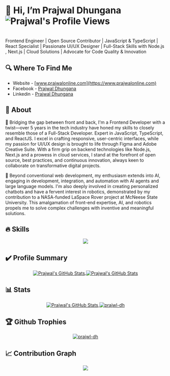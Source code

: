 # 👋 Hi, I’m Prajwal Dhungana <img align="center" src="https://komarev.com/ghpvc/?username=prajwl-dh&color=green" alt="Prajwal's Profile Views" />

<br/>
Frontend Engineer | Open Source Contributor | JavaScript & TypeScript | React Specialist | Passionate UI/UX Designer | Full-Stack Skills with Node.js , Next.js | Cloud Solutions | Advocate for Code Quality & Innovation
<br/>

## 🔍 Where To Find Me
- Website - [www.prajwalonline.com](https://www.prajwalonline.com)
- Facebook - [Prajwal Dhungana](https://www.facebook.com/profile.php?id=100086397636416)
- Linkedin - [Prajwal Dhungana](https://www.linkedin.com/in/prajwal-dhungana-214248130/)

## 🤷 About
🚀 Bridging the gap between front and back, I'm a Frontend Developer with a twist—over 5 years in the tech industry have honed my skills to closely resemble those of a Full-Stack Developer. Expert in JavaScript, TypeScript, and ReactJS. I excel in crafting responsive, user-centric interfaces, while my passion for UI/UX design is brought to life through Figma and Adobe Creative Suite. With a firm grip on backend technologies like Node.js, Next.js and a prowess in cloud services, I stand at the forefront of open source, best practices, and continuous innovation, always keen to collaborate on transformative digital projects.

🤖 Beyond conventional web development, my enthusiasm extends into AI, engaging in development, integration, and automation with AI agents and large language models. I'm also deeply involved in creating personalized chatbots and have a fervent interest in robotics, demonstrated by my contribution to a NASA-funded LaSpace Rover project at McNeese State University. This amalgamation of front-end expertise, AI, and robotics propels me to solve complex challenges with inventive and meaningful solutions.

## 🔥 Skills
<p align="center">
  <a href="https://www.prajwalonline.com/about">
    <img src="https://skillicons.dev/icons?i=html,js,ts,css,tailwind,react,redux,express,nodejs,nextjs,figma,materialui,ps,git,github,postgres,mongodb,sqlite,mysql,firebase,gcp,aws,azure,postman,jest,jquery,php,wordpress,bootstrap,regex,npm,vite,webpack,nginx,docker,go,graphql,jenkins,java,c,py,arduino,opencv,tensorflow,raspberrypi,linux,bash,redhat,vscode,atom,arch,mint,ubuntu,debian,apple,windows" />
  </a>
</p>

## ✔️ Profile Summary
<p align="center">
 <a href="https://github.com/prajwl-dh">
   <img align="center" src="https://github-readme-stats.vercel.app/api?username=prajwl-dh&show_icons=true&include_all_commits=true&hide=contribs&count_private=true&theme=cobalt&line_height=48" alt="Prajwal's GitHub Stats"/>
 </a>
 
 <a href="https://github.com/prajwl-dh">
   <img align="center" src="https://github-readme-stats.vercel.app/api/top-langs/?username=prajwl-dh&show_icons=true&langs_count=5&hide_border=false&theme=gruvbox" alt="Prajwal's GitHub Stats"/>
 </a>
</p>

## 📊 Stats
<p align="center">
 <a href="https://github.com/prajwl-dh">
   <img align="center" src="https://github-profile-summary-cards.vercel.app/api/cards/profile-details?username=prajwl-dh&theme=algolia" alt="Prajwal's GitHub Stats" />
 </a>
 
 <a href="https://github.com/prajwl-dh">
   <img align="center" src="https://github-readme-streak-stats.herokuapp.com/?user=prajwl-dh" alt="prajwl-dh" />
 </a>
</p>

## 🏆 Github Trophies
<p align="center">
 <a href="[https://github.com/nightmaregaurav](https://github.com/prajwl-dh)">
   <img align="center" src="https://github-profile-trophy.vercel.app/?username=prajwl-dh&theme=matrix&no-frame=true&no-bg=true&margin-w=2" alt="prajwl-dh" />
 </a>
</p>

## 📈 Contribution Graph
<p align="center">
 <a href="https://github.com/prajwl-dh">
   <img align="center" src="https://github-readme-activity-graph.vercel.app/graph?username=prajwl-dh&theme=github-compact" />
 </a>
</p>

<!---
prajwl-dh/prajwl-dh is a ✨ special ✨ repository because its `README.md` (this file) appears on your GitHub profile.
You can click the Preview link to take a look at your changes.
--->
